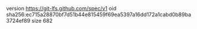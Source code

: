 version https://git-lfs.github.com/spec/v1
oid sha256:ec715a28870bf7d51b44e815459f69ea5397a16dd172a1cabd0b89ba3724ef89
size 682
